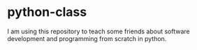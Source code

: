 # python-class

I am using this repository to teach some friends about software development and programming from scratch in python.
